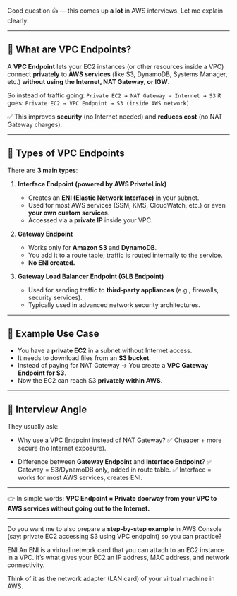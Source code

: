 Good question 👍 — this comes up **a lot** in AWS interviews. Let me explain clearly:

---

## 🔹 **What are VPC Endpoints?**

A **VPC Endpoint** lets your EC2 instances (or other resources inside a VPC) connect **privately** to **AWS services** (like S3, DynamoDB, Systems Manager, etc.) **without using the Internet, NAT Gateway, or IGW**.

So instead of traffic going:
`Private EC2 → NAT Gateway → Internet → S3`
it goes:
`Private EC2 → VPC Endpoint → S3 (inside AWS network)`

✅ This improves **security** (no Internet needed) and **reduces cost** (no NAT Gateway charges).

---

## 🔹 **Types of VPC Endpoints**

There are **3 main types**:

1. **Interface Endpoint (powered by AWS PrivateLink)**

   * Creates an **ENI (Elastic Network Interface)** in your subnet.
   * Used for most AWS services (SSM, KMS, CloudWatch, etc.) or even **your own custom services**.
   * Accessed via a **private IP** inside your VPC.

2. **Gateway Endpoint**

   * Works only for **Amazon S3** and **DynamoDB**.
   * You add it to a route table; traffic is routed internally to the service.
   * **No ENI created.**

3. **Gateway Load Balancer Endpoint (GLB Endpoint)**

   * Used for sending traffic to **third-party appliances** (e.g., firewalls, security services).
   * Typically used in advanced network security architectures.

---

## 🔹 **Example Use Case**

* You have a **private EC2** in a subnet without Internet access.
* It needs to download files from an **S3 bucket**.
* Instead of paying for NAT Gateway → You create a **VPC Gateway Endpoint for S3**.
* Now the EC2 can reach S3 **privately within AWS**.

---

## 🔹 **Interview Angle**

They usually ask:

* Why use a VPC Endpoint instead of NAT Gateway?
  ✅ Cheaper + more secure (no Internet exposure).

* Difference between **Gateway Endpoint** and **Interface Endpoint**?
  ✅ Gateway = S3/DynamoDB only, added in route table.
  ✅ Interface = works for most AWS services, creates ENI.

---

👉 In simple words:
**VPC Endpoint = Private doorway from your VPC to AWS services without going out to the Internet.**

---

Do you want me to also prepare a **step-by-step example** in AWS Console (say: private EC2 accessing S3 using VPC endpoint) so you can practice?

ENI
An ENI is a virtual network card that you can attach to an EC2 instance in a VPC.
It’s what gives your EC2 an IP address, MAC address, and network connectivity.

Think of it as the network adapter (LAN card) of your virtual machine in AWS.
